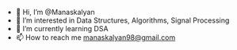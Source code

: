 - 👋 Hi, I’m @Manaskalyan
- 👀 I’m interested in Data Structures, Algorithms, Signal Processing
- 🌱 I’m currently learning DSA
- 📫 How to reach me manaskalyan98@gmail.com

<!---
Manaskalyan/Manaskalyan is a ✨ special ✨ repository because its `README.md` (this file) appears on your GitHub profile.
You can click the Preview link to take a look at your changes.
--->
